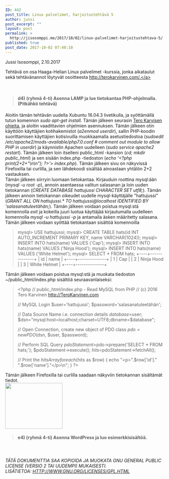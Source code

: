```yaml
---
ID: 442
post_title: Linux palvelimet, harjoitustehtävä 5
author: jussi
post_excerpt: ""
layout: post
permalink: >
  http://jisosomppi.me/2017/10/02/linux-palvelimet-harjoitustehtava-5/
published: true
post_date: 2017-10-02 07:40:10
---
```

<div>

Jussi Isosomppi, 2.10.2017

Tehtävä on osa Haaga-Helian Linux palvelimet -kurssia, jonka aikataulut sekä tehtävänannot löytyvät osoitteesta <a href="http://terokarvinen.com/2017/aikataulu-linux-palvelimet-ict4tn021-4-ti-ja-5-to-alkusyksy-2017-5-op">http://terokarvinen.com/.</a>

&nbsp;

</div>
<blockquote>
<h4>d4) (ryhmä 4-ti) Asenna LAMP ja lue tietokantaa PHP-ohjelmalla. (Pitkähkö tehtävä)</h4>
</blockquote>
<div></div>
<div>Aloitin tämän tehtävän uudella Xubuntu 16.04.3 livetikulla, ja syöttämällä tutun komennon <em>sudo apt-get install. </em>Tämän jälkeen seurasin <a href="http://terokarvinen.com/2016/read-mysql-database-with-php-php-pdo">Tero Karvisen ohjeita</a>, ja aloitin vaadittavien ohjelmien asennuksen. Tämän jälkeen otin käyttöön käyttäjien kotihakemistot (<em>a2enmod userdir</em>), sallin PHP-koodin suorittamisen käyttäjien kotisivuilla muokkaamalla asetustiedostoa (<em>sudoedit /etc/apache2/mods-available/php7.0.conf # comment out module to allow PHP in userdir</em>) ja käynnistin Apachen uudelleen (<em>sudo service apache2 restart</em>). Tämän jälkeen loin itselleni public_html -kansion (<em>cd; mkdir public_html</em>) ja sen sisään index.php -tiedoston (<em>echo '&lt;?php print(2+2+"\n\n"); ?&gt;'&gt; index.php</em>). Tämän jälkeen sivu on näkyvissä Firefoxilla tai curlilla, ja sen lähdekoodi sisältää ainoastaan yhtälön 2+2 vastauksen.</div>
<div></div>
<div>Tämän jälkeen siirryin luomaan tietokantaa. Kirjauduin roottina mysql:ään (<em>mysql -u root -p</em>), annoin asentaessa valitun salasanan ja loin uuden tietokannan (<em>CREATE DATABASE hattujussi CHARACTER SET utf8;</em>). Tämän jälkeen annoin tietokannan oikeudet uudelle mysql-käyttäjälle "hattujussi" (<em>GRANT ALL ON hattujussi.* TO hattujussi@localhost IDENTIFIED BY 'salasanatuleetähän;</em>). Tämän jälkeen voidaan poistua mysql:stä komennolla <em>exit</em> ja kokeilla juuri luotua käyttäjää kirjautumalla uudelleen komennolla <em>mysql -u hattujussi -p </em>ja antamalla äsken määritetty salasana. Tämän jälkeen voidaan syöttää tietokantaan sisältöä komennoilla</div>
<blockquote>
<div>mysql&gt; USE hattujussi;
mysql&gt; CREATE TABLE hats(id INT AUTO_INCREMENT PRIMARY KEY, name VARCHAR(1024));
mysql&gt; INSERT INTO hats(name) VALUES ('Cap');
mysql&gt; INSERT INTO hats(name) VALUES ('Ninja Hood');
mysql&gt; INSERT INTO hats(name) VALUES ('White Helmet');
mysql&gt; SELECT * FROM hats;
+----+--------------+
| id | name |
+----+--------------+
| 1 | Cap |
| 2 | Ninja Hood |
| 3 | White Helmet |
+----+--------------+</div></blockquote>
<div>Tämän jälkeen voidaan poistua mysql:stä ja muokata tiedoston ~/public_html/index.php sisältöä seuraavanlaiseksi:</div>
<blockquote>
<div>

&lt;?php
// public_html/index.php - Read MySQL from PHP
// (c) 2016 Tero Karvinen http://TeroKarvinen.com

// MySQL Login
$user='hattujussi';
$password='salasanatuleetähän';

// Data Source Name i.e. connection details
$database=$user;
$dsn="mysql:host=localhost;charset=UTF8;dbname=$database";

// Open Connection, create new object of PDO class
$pdo=new PDO($dsn, $user, $password);

// Perform SQL Query
$pdoStatement=$pdo-&gt;prepare('SELECT * FROM hats;');
$pdoStatement-&gt;execute();
$hits=$pdoStatement-&gt;fetchAll();

// Print the $hits Array
foreach($hits as $row) {
echo "&lt;p&gt;".$row['id']." ".$row['name']."&lt;/p&gt;\n";
}
?&gt;

</div></blockquote>
<div>Tämän jälkeen Firefoxilla tai curlilla saadaan näkyviin tietokannan sisältämät tiedot.</div>
<div></div>
<div><img class="alignnone size-full wp-image-445" src="http://jisosomppi.me/wp-content/uploads/2017/10/h6_4.png" alt="" width="182" height="145" /></div>
<div></div>
<blockquote>
<h4>e4) (ryhmä 4-ti) Asenna WordPress ja luo esimerkkisisältöä.</h4>
</blockquote>
&nbsp;
<h6>TÄTÄ DOKUMENTTIA SAA KOPIOIDA JA MUOKATA GNU GENERAL PUBLIC LICENSE (VERSIO 2 TAI UUDEMPI) MUKAISESTI. LISÄTIETOA: <a class="urlextern" title="http://www.gnu.org/licenses/gpl.html" href="http://www.gnu.org/licenses/gpl.html">HTTP://WWW.GNU.ORG/LICENSES/GPL.HTML</a></h6>